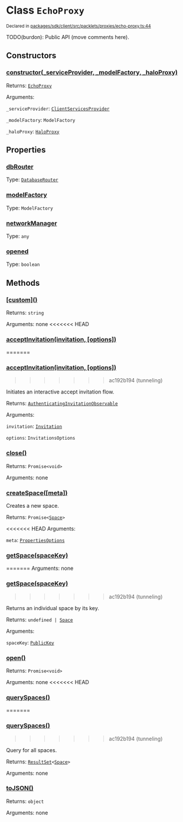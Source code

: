 # Class `EchoProxy`
<sub>Declared in [packages/sdk/client/src/packlets/proxies/echo-proxy.ts:44](https://github.com/dxos/dxos/blob/main/packages/sdk/client/src/packlets/proxies/echo-proxy.ts#L44)</sub>


TODO(burdon): Public API (move comments here).

## Constructors
### [constructor(_serviceProvider, _modelFactory, _haloProxy)](https://github.com/dxos/dxos/blob/main/packages/sdk/client/src/packlets/proxies/echo-proxy.ts#L56)


Returns: <code>[EchoProxy](/api/@dxos/client/classes/EchoProxy)</code>

Arguments: 

`_serviceProvider`: <code>[ClientServicesProvider](/api/@dxos/client/interfaces/ClientServicesProvider)</code>

`_modelFactory`: <code>ModelFactory</code>

`_haloProxy`: <code>[HaloProxy](/api/@dxos/client/classes/HaloProxy)</code>

## Properties
### [dbRouter](https://github.com/dxos/dxos/blob/main/packages/sdk/client/src/packlets/proxies/echo-proxy.ts#L50)
Type: <code>[DatabaseRouter](/api/@dxos/client/classes/DatabaseRouter)</code>
### [modelFactory](https://github.com/dxos/dxos/blob/main/packages/sdk/client/src/packlets/proxies/echo-proxy.ts#L76)
Type: <code>ModelFactory</code>
### [networkManager](https://github.com/dxos/dxos/blob/main/packages/sdk/client/src/packlets/proxies/echo-proxy.ts#L83)
Type: <code>any</code>
### [opened](https://github.com/dxos/dxos/blob/main/packages/sdk/client/src/packlets/proxies/echo-proxy.ts#L93)
Type: <code>boolean</code>

## Methods
### [\[custom\]()](https://github.com/dxos/dxos/blob/main/packages/sdk/client/src/packlets/proxies/echo-proxy.ts#L62)


Returns: <code>string</code>

Arguments: none
<<<<<<< HEAD
### [acceptInvitation(invitation, \[options\])](https://github.com/dxos/dxos/blob/main/packages/sdk/client/src/packlets/proxies/echo-proxy.ts#L218)
=======
### [acceptInvitation(invitation, \[options\])](https://github.com/dxos/dxos/blob/main/packages/sdk/client/src/packlets/proxies/echo-proxy.ts#L229)
>>>>>>> ac192b194 (tunneling)


Initiates an interactive accept invitation flow.

Returns: <code>[AuthenticatingInvitationObservable](/api/@dxos/client/interfaces/AuthenticatingInvitationObservable)</code>

Arguments: 

`invitation`: <code>[Invitation](/api/@dxos/client/interfaces/Invitation)</code>

`options`: <code>InvitationsOptions</code>
### [close()](https://github.com/dxos/dxos/blob/main/packages/sdk/client/src/packlets/proxies/echo-proxy.ts#L147)


Returns: <code>Promise&lt;void&gt;</code>

Arguments: none
### [createSpace(\[meta\])](https://github.com/dxos/dxos/blob/main/packages/sdk/client/src/packlets/proxies/echo-proxy.ts#L164)


Creates a new space.

Returns: <code>Promise&lt;[Space](/api/@dxos/client/interfaces/Space)&gt;</code>

<<<<<<< HEAD
Arguments: 

`meta`: <code>[PropertiesOptions](/api/@dxos/client/types/PropertiesOptions)</code>
### [getSpace(spaceKey)](https://github.com/dxos/dxos/blob/main/packages/sdk/client/src/packlets/proxies/echo-proxy.ts#L204)
=======
Arguments: none
### [getSpace(spaceKey)](https://github.com/dxos/dxos/blob/main/packages/sdk/client/src/packlets/proxies/echo-proxy.ts#L215)
>>>>>>> ac192b194 (tunneling)


Returns an individual space by its key.

Returns: <code>undefined | [Space](/api/@dxos/client/interfaces/Space)</code>

Arguments: 

`spaceKey`: <code>[PublicKey](/api/@dxos/client/classes/PublicKey)</code>
### [open()](https://github.com/dxos/dxos/blob/main/packages/sdk/client/src/packlets/proxies/echo-proxy.ts#L97)


Returns: <code>Promise&lt;void&gt;</code>

Arguments: none
<<<<<<< HEAD
### [querySpaces()](https://github.com/dxos/dxos/blob/main/packages/sdk/client/src/packlets/proxies/echo-proxy.ts#L211)
=======
### [querySpaces()](https://github.com/dxos/dxos/blob/main/packages/sdk/client/src/packlets/proxies/echo-proxy.ts#L222)
>>>>>>> ac192b194 (tunneling)


Query for all spaces.

Returns: <code>[ResultSet](/api/@dxos/client/classes/ResultSet)&lt;[Space](/api/@dxos/client/interfaces/Space)&gt;</code>

Arguments: none
### [toJSON()](https://github.com/dxos/dxos/blob/main/packages/sdk/client/src/packlets/proxies/echo-proxy.ts#L67)


Returns: <code>object</code>

Arguments: none